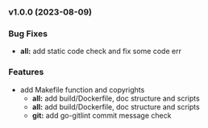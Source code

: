 
<a name="v1.0.0"></a>
### v1.0.0 (2023-08-09)

### Bug Fixes

* **all:** add static code check and fix some code err
  
### Features

* add Makefile function and copyrights
  * **all:** add build/Dockerfile, doc structure and scripts
  * **all:** add build/Dockerfile, doc structure and scripts
  * **git:** add go-gitlint commit message check
  
  